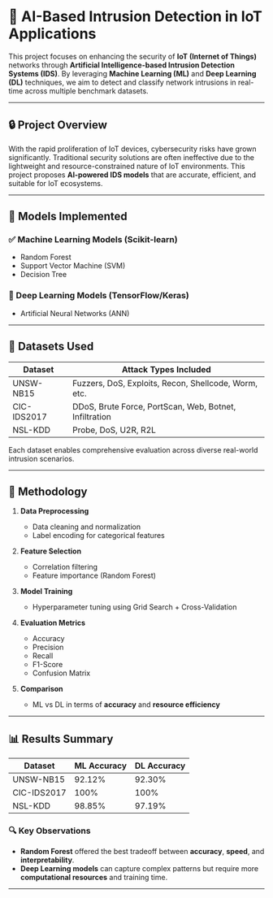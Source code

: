 # 🚨 AI-Based Intrusion Detection in IoT Applications

This project focuses on enhancing the security of **IoT (Internet of Things)** networks through **Artificial Intelligence-based Intrusion Detection Systems (IDS)**. By leveraging **Machine Learning (ML)** and **Deep Learning (DL)** techniques, we aim to detect and classify network intrusions in real-time across multiple benchmark datasets.

---

## 🔒 Project Overview

With the rapid proliferation of IoT devices, cybersecurity risks have grown significantly. Traditional security solutions are often ineffective due to the lightweight and resource-constrained nature of IoT environments. This project proposes **AI-powered IDS models** that are accurate, efficient, and suitable for IoT ecosystems.

---

## 🧠 Models Implemented

### ✅ Machine Learning Models (Scikit-learn)
- Random Forest
- Support Vector Machine (SVM)
- Decision Tree

### 🔁 Deep Learning Models (TensorFlow/Keras)
- Artificial Neural Networks (ANN)

---

## 📂 Datasets Used

| Dataset       | Attack Types Included                                  |
|---------------|--------------------------------------------------------|
| UNSW-NB15     | Fuzzers, DoS, Exploits, Recon, Shellcode, Worm, etc.  |
| CIC-IDS2017   | DDoS, Brute Force, PortScan, Web, Botnet, Infiltration |
| NSL-KDD       | Probe, DoS, U2R, R2L                                   |

Each dataset enables comprehensive evaluation across diverse real-world intrusion scenarios.

---

## 🔧 Methodology

1. **Data Preprocessing**
   - Data cleaning and normalization
   - Label encoding for categorical features

2. **Feature Selection**
   - Correlation filtering
   - Feature importance (Random Forest)

3. **Model Training**
   - Hyperparameter tuning using Grid Search + Cross-Validation

4. **Evaluation Metrics**
   - Accuracy
   - Precision
   - Recall
   - F1-Score
   - Confusion Matrix

5. **Comparison**
   - ML vs DL in terms of **accuracy** and **resource efficiency**

---

## 📊 Results Summary

| Dataset       | ML Accuracy | DL Accuracy |
|---------------|-------------|-------------|
| UNSW-NB15     | 92.12%      | 92.30%      |
| CIC-IDS2017   | 100%        | 100%        |
| NSL-KDD       | 98.85%      | 97.19%      |

### 🔍 Key Observations
- **Random Forest** offered the best tradeoff between **accuracy**, **speed**, and **interpretability**.
- **Deep Learning models** can capture complex patterns but require more **computational resources** and training time.

---



